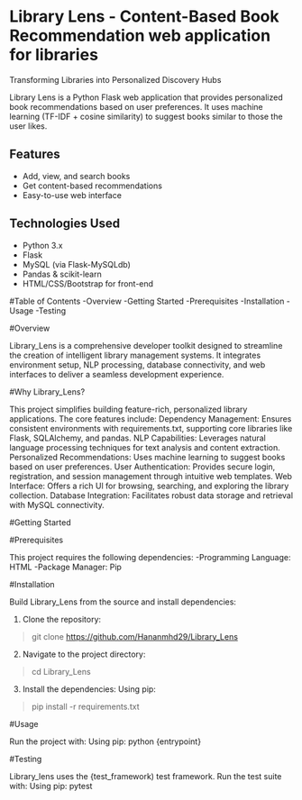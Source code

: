 # Library Lens - Content-Based Book Recommendation web application for libraries 
Transforming Libraries into Personalized Discovery Hubs

Library Lens is a Python Flask web application that provides personalized book recommendations based on user preferences. It uses machine learning (TF-IDF + cosine similarity) to suggest books similar to those the user likes.

## Features
- Add, view, and search books
- Get content-based recommendations
- Easy-to-use web interface

## Technologies Used
- Python 3.x
- Flask
- MySQL (via Flask-MySQLdb)
- Pandas & scikit-learn
- HTML/CSS/Bootstrap for front-end

#Table of Contents
-Overview
-Getting Started
    -Prerequisites
    -Installation
    -Usage
    -Testing

#Overview

Library_Lens is a comprehensive developer toolkit designed to streamline the creation of intelligent library management systems. It integrates environment setup, NLP processing, database connectivity, and web interfaces to deliver a seamless development experience.

#Why Library_Lens?

This project simplifies building feature-rich, personalized library applications. The core features include:
Dependency Management: Ensures consistent environments with requirements.txt, supporting core libraries like Flask, SQLAlchemy, and pandas.
NLP Capabilities: Leverages natural language processing techniques for text analysis and content extraction.
Personalized Recommendations: Uses machine learning to suggest books based on user preferences.
User Authentication: Provides secure login, registration, and session management through intuitive web templates.
Web Interface: Offers a rich Ul for browsing, searching, and exploring the library collection.
Database Integration: Facilitates robust data storage and retrieval with MySQL connectivity.

#Getting Started

#Prerequisites

This project requires the following dependencies:
-Programming Language: HTML
-Package Manager: Pip

#Installation

Build Library_Lens from the source and install dependencies:

1. Clone the repository:
> git clone https://github.com/Hananmhd29/Library_Lens

2. Navigate to the project directory:
> cd Library_Lens

3. Install the dependencies:
Using pip:
> pip install -r requirements.txt

#Usage

Run the project with:
Using pip:
python {entrypoint}

#Testing

Library_lens uses the {test_framework) test framework. Run the test suite with:
Using pip:
pytest

